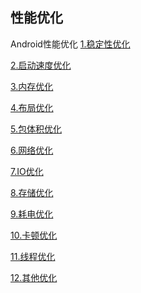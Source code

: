 性能优化
---

Android性能优化
[1.稳定性优化](https://github.com/fanpeihua/Awesome-Android/blob/master/performance/01.%E7%A8%B3%E5%AE%9A%E6%80%A7%E4%BC%98%E5%8C%96.md)

[2.启动速度优化](https://github.com/fanpeihua/Awesome-Android/blob/master/performance/10.%E5%8D%A1%E9%A1%BF%E4%BC%98%E5%8C%96.md)

[3.内存优化](https://github.com/fanpeihua/Awesome-Android/blob/master/performance/03.%E5%86%85%E5%AD%98%E4%BC%98%E5%8C%96.md)

[4.布局优化](https://github.com/fanpeihua/Awesome-Android/blob/master/performance/04.%E5%B8%83%E5%B1%80%E4%BC%98%E5%8C%96.md)

[5.包体积优化](https://github.com/fanpeihua/Awesome-Android/blob/master/performance/05.%E5%8C%85%E4%BD%93%E7%A7%AF%E4%BC%98%E5%8C%96.md)

[6.网络优化](https://github.com/fanpeihua/Awesome-Android/blob/master/performance/06.%E7%BD%91%E7%BB%9C%E4%BC%98%E5%8C%96.md)

[7.IO优化](https://github.com/fanpeihua/Awesome-Android/blob/master/performance/07.IO%E4%BC%98%E5%8C%96.md)

[8.存储优化](https://github.com/fanpeihua/Awesome-Android/blob/master/performance/08.%E5%AD%98%E5%82%A8%E4%BC%98%E5%8C%96.md)

[9.耗电优化](https://github.com/fanpeihua/Awesome-Android/blob/master/performance/09.%E8%80%97%E7%94%B5%E4%BC%98%E5%8C%96.md)

[10.卡顿优化](https://github.com/fanpeihua/Awesome-Android/blob/master/performance/10.%E5%8D%A1%E9%A1%BF%E4%BC%98%E5%8C%96.md)

[11.线程优化](https://github.com/fanpeihua/Awesome-Android/blob/master/performance/11.%E7%BA%BF%E7%A8%8B%E4%BC%98%E5%8C%96.md)

[12.其他优化](https://github.com/fanpeihua/Awesome-Android/blob/master/performance/12.%E5%85%B6%E4%BB%96%E4%BC%98%E5%8C%96.md)

